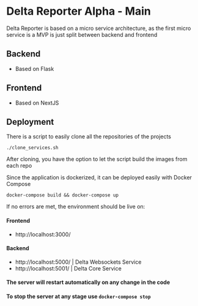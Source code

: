 # Delta Reporter Alpha - Main

Delta Reporter is based on a micro service architecture, as the first micro service is a MVP is just split between backend and frontend

## Backend

- Based on Flask

## Frontend

- Based on NextJS


## Deployment

There is a script to easily clone all the repositories of the projects

`./clone_services.sh`

After cloning, you have the option to let the script build the images from each repo

Since the application is dockerized, it can be deployed easily with Docker Compose

`docker-compose build && docker-compose up`

If no errors are met, the environment should be live on:

#### Frontend

- http://localhost:3000/

#### Backend

- http://localhost:5000/ | Delta Websockets Service
- http://localhost:5001/ | Delta Core Service

#### The server will restart automatically on any change in the code

#### To stop the server at any stage use `docker-compose stop`